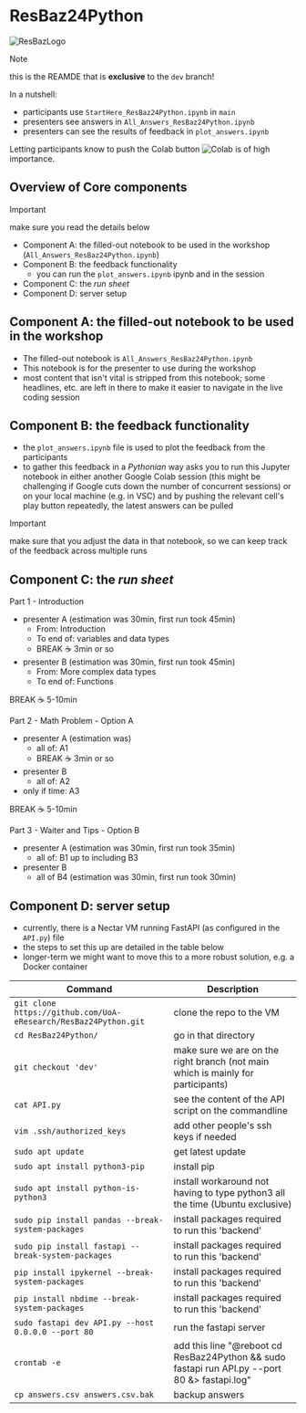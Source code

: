 # ResBaz24Python

![ResBazLogo](https://resbaz.auckland.ac.nz/img/resbaz_logos/ResBaz_transparent_cropped.png)

> [!NOTE] 
> this is the REAMDE that is **exclusive** to the `dev` branch!

In a nutshell: 
- participants use `StartHere_ResBaz24Python.ipynb` in `main`
- presenters see answers in `All_Answers_ResBaz24Python.ipynb`
- presenters can see the results of feedback in `plot_answers.ipynb`

Letting participants know to push the Colab button ![Colab](https://colab.research.google.com/assets/colab-badge.svg) is of high importance.

## Overview of Core components
> [!IMPORTANT]
> make sure you read the details below

- Component A: the filled-out notebook to be used in the workshop (`All_Answers_ResBaz24Python.ipynb`)
- Component B: the feedback functionality
  - you can run the `plot_answers.ipynb` ipynb and in the session
- Component C: the *run sheet*
- Component D: server setup


## Component A: the filled-out notebook to be used in the workshop

- The filled-out notebook is `All_Answers_ResBaz24Python.ipynb`
- This notebook is for the presenter to use during the workshop
- most content that isn't vital is stripped from this notebook; some headlines, etc. are left in there to make it easier to navigate in the live coding session

## Component B: the feedback functionality


- the `plot_answers.ipynb` file is used to plot the feedback from the participants
- to gather this feedback in a *Pythonian* way asks you to run this Jupyter notebook in either another Google Colab session (this might be challenging if Google cuts down the number of concurrent sessions) or on your local machine (e.g. in VSC) and by pushing the relevant cell's play button repeatedly, the latest answers can be pulled

> [!IMPORTANT]
> make sure that you adjust the data in that notebook, so we can keep track of the feedback across multiple runs

## Component C: the *run sheet*

Part 1 - Introduction
- presenter A (estimation was 30min, first run took 45min)
  - From:  Introduction
  - To end of: variables and data types
  - BREAK ☕️ 3min or so
- presenter B (estimation was 30min, first run took 45min)
  - From: More complex data types
  - To end of: Functions

BREAK ☕️ 5-10min

Part 2 - Math Problem - Option A
- presenter A (estimation was)
  - all of: A1
  - BREAK ☕️ 3min or so
- presenter B 
  - all of: A2
- only if time: A3

BREAK ☕️ 5-10min

Part 3 - Waiter and Tips - Option B
- presenter A (estimation was 30min, first run took 35min)
  - all of: B1 up to including B3
- presenter B 
  - all of B4 (estimation was 30min, first run took 30min)

## Component D: server setup

- currently, there is a Nectar VM running FastAPI (as configured in the `API.py`) file
- the steps to set this up are detailed in the table below
- longer-term we might want to move this to a more robust solution, e.g. a Docker container

| Command                                                                 | Description                                                                  |
|-------------------------------------------------------------------------|------------------------------------------------------------------------------|
| `git clone https://github.com/UoA-eResearch/ResBaz24Python.git`         | clone the repo to the VM                                                     |
| `cd ResBaz24Python/`                                                    | go in that directory                                                         |
| `git checkout 'dev'`                                                    | make sure we are on the right branch (not main which is mainly for participants) |
| `cat API.py`                                                            | see the content of the API script on the commandline                         |
| `vim .ssh/authorized_keys`                                              | add other people's ssh keys if needed                                        |
| `sudo apt update`                                                       | get latest update                                                            |
| `sudo apt install python3-pip`                                          | install pip                                                                  |
| `sudo apt install python-is-python3`                                     | install workaround not having to type python3 all the time (Ubuntu exclusive) |
| `sudo pip install pandas --break-system-packages`                       | install packages required to run this 'backend'                              |
| `sudo pip install fastapi --break-system-packages`                      | install packages required to run this 'backend'                              |
| `pip install ipykernel --break-system-packages`                         | install packages required to run this 'backend'                              |
| `pip install nbdime --break-system-packages`                            | install packages required to run this 'backend'                              |
| `sudo fastapi dev API.py --host 0.0.0.0 --port 80`                      | run the fastapi server                                                       |
| `crontab -e`                                                            | add this line "@reboot cd ResBaz24Python && sudo fastapi run API.py --port 80 &> fastapi.log" |
| `cp answers.csv answers.csv.bak`                                        | backup answers                                                               |
